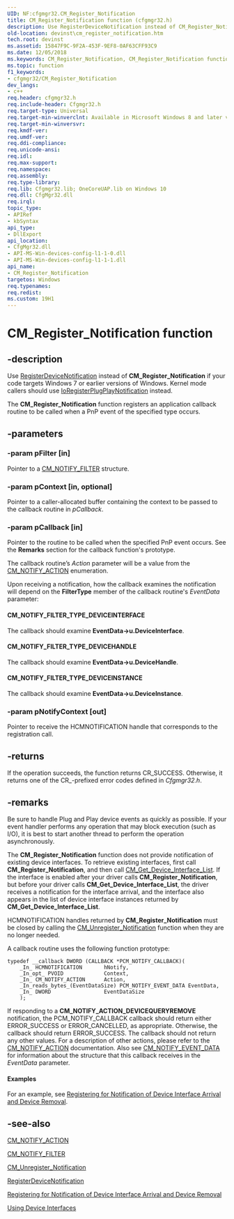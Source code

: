 ```yaml
---
UID: NF:cfgmgr32.CM_Register_Notification
title: CM_Register_Notification function (cfgmgr32.h)
description: Use RegisterDeviceNotification instead of CM_Register_Notification if your code targets Windows 7 or earlier versions of Windows. Kernel mode callers should use IoRegisterPlugPlayNotification instead.
old-location: devinst\cm_register_notification.htm
tech.root: devinst
ms.assetid: 15847F9C-9F2A-453F-9EF8-0AF63CFF93C9
ms.date: 12/05/2018
ms.keywords: CM_Register_Notification, CM_Register_Notification function [Device and Driver Installation], cfgmgr32/CM_Register_Notification, devinst.cm_register_notification
ms.topic: function
f1_keywords:
- cfgmgr32/CM_Register_Notification
dev_langs:
- c++
req.header: cfgmgr32.h
req.include-header: Cfgmgr32.h
req.target-type: Universal
req.target-min-winverclnt: Available in Microsoft Windows 8 and later versions of Windows.
req.target-min-winversvr: 
req.kmdf-ver: 
req.umdf-ver: 
req.ddi-compliance: 
req.unicode-ansi: 
req.idl: 
req.max-support: 
req.namespace: 
req.assembly: 
req.type-library: 
req.lib: Cfgmgr32.lib; OneCoreUAP.lib on Windows 10
req.dll: CfgMgr32.dll
req.irql: 
topic_type:
- APIRef
- kbSyntax
api_type:
- DllExport
api_location:
- CfgMgr32.dll
- API-MS-Win-devices-config-l1-1-0.dll
- API-MS-Win-devices-config-l1-1-1.dll
api_name:
- CM_Register_Notification
targetos: Windows
req.typenames: 
req.redist: 
ms.custom: 19H1
---
```


# CM_Register_Notification function


## -description


Use <a href="https://docs.microsoft.com/windows/desktop/api/winuser/nf-winuser-registerdevicenotificationa">RegisterDeviceNotification</a> instead of <b>CM_Register_Notification</b> if your code targets Windows 7 or earlier versions of Windows. Kernel mode callers should use <a href="https://docs.microsoft.com/windows-hardware/drivers/ddi/content/wdm/nf-wdm-ioregisterplugplaynotification">IoRegisterPlugPlayNotification</a> instead.

The <b>CM_Register_Notification</b> function registers an application callback routine to be called when a PnP event of the specified type occurs.


## -parameters




### -param pFilter [in]

Pointer to a <a href="https://docs.microsoft.com/windows/desktop/api/cfgmgr32/ns-cfgmgr32-cm_notify_filter">CM_NOTIFY_FILTER</a> structure.


### -param pContext [in, optional]

Pointer to a caller-allocated buffer containing the context to be passed to the callback routine in <i>pCallback</i>.


### -param pCallback [in]

Pointer to the routine to be called when the specified PnP event occurs. See the <b>Remarks</b> section for the callback function's prototype.

The callback routine’s <i>Action</i> parameter will be a value from the <a href="https://docs.microsoft.com/windows/desktop/api/cfgmgr32/ne-cfgmgr32-cm_notify_action">CM_NOTIFY_ACTION</a> enumeration.

Upon receiving a notification, how the callback examines the notification will depend on the <b>FilterType</b> member of the callback routine's <i>EventData</i> parameter:





#### CM_NOTIFY_FILTER_TYPE_DEVICEINTERFACE

The callback should examine <b>EventData-&gt;u.DeviceInterface</b>.



#### CM_NOTIFY_FILTER_TYPE_DEVICEHANDLE

The callback should examine <b>EventData-&gt;u.DeviceHandle</b>.



#### CM_NOTIFY_FILTER_TYPE_DEVICEINSTANCE

The callback should examine <b>EventData-&gt;u.DeviceInstance</b>.


### -param pNotifyContext [out]

Pointer to receive the HCMNOTIFICATION handle that corresponds to the registration call.


## -returns



If the operation succeeds, the function returns CR_SUCCESS. Otherwise, it returns one of the CR_-prefixed error codes defined in <i>Cfgmgr32.h</i>.




## -remarks



Be sure to handle Plug and Play device events as quickly as possible.  If your event handler performs any operation that may block execution (such as I/O), it is best to start another thread to perform the operation asynchronously.

The <b>CM_Register_Notification</b> function does not provide notification of existing device interfaces.   To retrieve existing interfaces, first call <b>CM_Register_Notification</b>, and then call <a href="https://docs.microsoft.com/windows/desktop/api/cfgmgr32/nf-cfgmgr32-cm_get_device_interface_lista">CM_Get_Device_Interface_List</a>.   If the interface is enabled after your driver calls <b>CM_Register_Notification</b>, but before your driver calls <b>CM_Get_Device_Interface_List</b>, the driver receives a notification for the interface arrival, and the interface also appears in the list of device interface instances returned by <b>CM_Get_Device_Interface_List</b>.

HCMNOTIFICATION handles returned by <b>CM_Register_Notification</b> must be closed by calling the <a href="https://docs.microsoft.com/windows/desktop/api/cfgmgr32/nf-cfgmgr32-cm_unregister_notification">CM_Unregister_Notification</a> function when they are no longer needed.

A callback routine uses the following function prototype:
		  


```
typedef __callback DWORD (CALLBACK *PCM_NOTIFY_CALLBACK)(
    _In_ HCMNOTIFICATION       hNotify,
    _In_opt_ PVOID             Context,
    _In_ CM_NOTIFY_ACTION      Action,
    _In_reads_bytes_(EventDataSize) PCM_NOTIFY_EVENT_DATA EventData,
    _In_ DWORD                 EventDataSize
    );
```


If responding to a <b>CM_NOTIFY_ACTION_DEVICEQUERYREMOVE</b> notification, the PCM_NOTIFY_CALLBACK callback should return either ERROR_SUCCESS or ERROR_CANCELLED, as appropriate.  Otherwise, the callback should return ERROR_SUCCESS. The callback should not return any other values. For a description of other actions, please refer to the <a href="https://docs.microsoft.com/windows/desktop/api/cfgmgr32/ne-cfgmgr32-cm_notify_action">CM_NOTIFY_ACTION</a> documentation.  Also see <a href="https://docs.microsoft.com/windows/desktop/api/cfgmgr32/ns-cfgmgr32-cm_notify_event_data">CM_NOTIFY_EVENT_DATA</a> for information about the structure that this callback receives in the <i>EventData</i> parameter.


#### Examples

For an example, see 
     <a href="https://docs.microsoft.com/windows-hardware/drivers/install/registering-for-notification-of-device-interface-arrival-and-device-removal">Registering for Notification of Device Interface Arrival and Device Removal</a>.

<div class="code"></div>



## -see-also




<a href="https://docs.microsoft.com/windows/desktop/api/cfgmgr32/ne-cfgmgr32-cm_notify_action">CM_NOTIFY_ACTION</a>



<a href="https://docs.microsoft.com/windows/desktop/api/cfgmgr32/ns-cfgmgr32-cm_notify_filter">CM_NOTIFY_FILTER</a>



<a href="https://docs.microsoft.com/windows/desktop/api/cfgmgr32/nf-cfgmgr32-cm_unregister_notification">CM_Unregister_Notification</a>



<a href="https://docs.microsoft.com/windows/desktop/api/winuser/nf-winuser-registerdevicenotificationa">RegisterDeviceNotification</a>



<a href="https://docs.microsoft.com/windows-hardware/drivers/install/registering-for-notification-of-device-interface-arrival-and-device-removal">Registering for Notification of Device Interface Arrival and Device Removal</a>



<a href="https://docs.microsoft.com/en-us/windows-hardware/drivers/wdf/using-device-interfaces">Using Device Interfaces</a>
 

 

